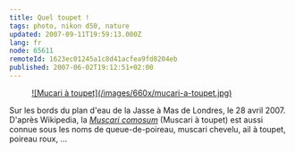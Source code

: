 ```yaml
---
title: Quel toupet !
tags: photo, nikon d50, nature
updated: 2007-09-11T19:59:13.000Z
lang: fr
node: 65611
remoteId: 1623ec01245a1c8d41acfea9fd8204eb
published: 2007-06-02T19:12:51+02:00
---
```

 


<figure class="object-center"><a href="/images/mucari-a-toupet.jpg">![Mucari à toupet](/images/660x/mucari-a-toupet.jpg)
</a></figure>




 
Sur les bords du plan d'eau de la Jasse à Mas de Londres, le 28 avril 2007. D'après Wikipedia, la [*Muscari comosum*](http://fr.wikipedia.org/wiki/Muscari_comosum) (Muscari à toupet) est aussi connue sous les noms de queue-de-poireau, muscari chevelu, ail à toupet, poireau roux, ...

